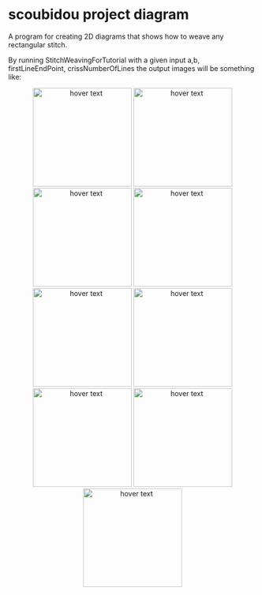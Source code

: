# scoubidou project diagram 

A program for creating 2D diagrams that shows how to weave any rectangular stitch.


By running StitchWeavingForTutorial with a given input a,b, firstLineEndPoint, crissNumberOfLines the output images will be something like:
<p align="center">
  <img src="https://github.com/ysetbon/scoubidou-project-diagram-/blob/master/images/0.png" width="200" title="hover text">
    <img src="https://github.com/ysetbon/scoubidou-project-diagram-/blob/master/images/1.png" width="200" title="hover text">
  <img src="https://github.com/ysetbon/scoubidou-project-diagram-/blob/master/images/2.png" width="200" title="hover text">
  <img src="https://github.com/ysetbon/scoubidou-project-diagram-/blob/master/images/3.png" width="200" title="hover text">
  <img src="https://github.com/ysetbon/scoubidou-project-diagram-/blob/master/images/4.png" width="200" title="hover text">
  <img src="https://github.com/ysetbon/scoubidou-project-diagram-/blob/master/images/5.png" width="200" title="hover text">
  <img src="https://github.com/ysetbon/scoubidou-project-diagram-/blob/master/images/6.png" width="200" title="hover text">
  <img src="https://github.com/ysetbon/scoubidou-project-diagram-/blob/master/images/7.png" width="200" title="hover text">
  <img src="https://github.com/ysetbon/scoubidou-project-diagram-/blob/master/images/8.png" width="200" title="hover text">
</p>
